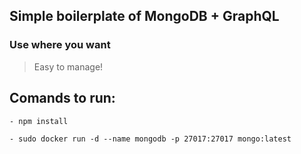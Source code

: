 ## Simple boilerplate of MongoDB + GraphQL

### Use where you want

> Easy to manage!

## Comands to run:

````
- npm install

- sudo docker run -d --name mongodb -p 27017:27017 mongo:latest
````
